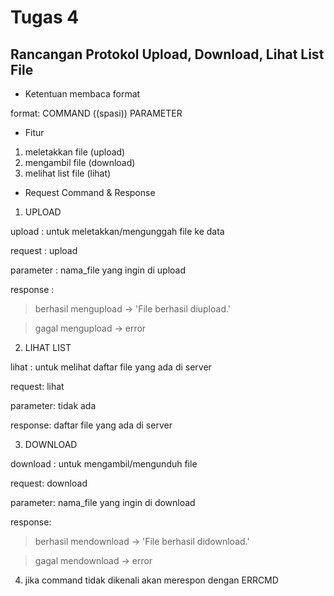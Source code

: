 # Tugas 4
## Rancangan Protokol Upload, Download, Lihat List File

* Ketentuan membaca format

format: COMMAND ((spasi)) PARAMETER

* Fitur

1. meletakkan file (upload)
2. mengambil file (download)
3. melihat list file (lihat)

* Request Command & Response

1. UPLOAD

upload : untuk meletakkan/mengunggah file ke data

request : upload

parameter : nama_file yang ingin di upload

response : 

> berhasil mengupload -> 'File berhasil diupload.'

> gagal mengupload -> error

2. LIHAT LIST

lihat : untuk melihat daftar file yang ada di server

request: lihat

parameter: tidak ada

response: daftar file yang ada di server

3. DOWNLOAD

download : untuk mengambil/mengunduh file

request: download

parameter: nama_file yang ingin di download

response: 

> berhasil mendownload -> 'File berhasil didownload.'

> gagal mendownload -> error

4. jika command tidak dikenali akan merespon dengan ERRCMD

